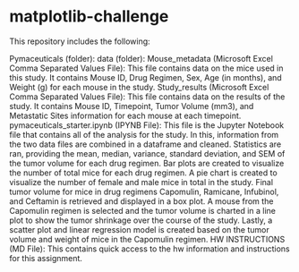 # matplotlib-challenge

This repository includes the following:
	
Pymaceuticals (folder):
	data (folder):
		Mouse_metadata (Microsoft Excel Comma Separated Values File): This file contains data on the mice
			used in this study. It contains Mouse ID, Drug Regimen, Sex, Age (in months), and Weight (g)
			for each mouse in the study.
		Study_results (Microsoft Excel Comma Separated Values File): This file contains data on the results
			of the study. It contains Mouse ID, Timepoint, Tumor Volume (mm3), and Metastatic Sites
			information for each mouse at each timepoint.
	pymaceuticals_starter.ipynb (IPYNB File): This file is the Jupyter Notebook file that contains all of the
		analysis for the study. In this, information from the two data files are combined in a dataframe and
		cleaned. Statistics are ran, providing the mean, median, variance, standard deviation, and SEM of the
		tumor volume for each drug regimen. Bar plots are created to visualize the number of total mice for
		each drug regimen. A pie chart is created to visualize the number of female and male mice in total in
		the study. Final tumor volume for mice in drug regimens Capomulin, Ramicane, Infubinol, and Ceftamin
		is retrieved and displayed in a box plot. A mouse from the Capomulin regimen is selected and the tumor
		volume is charted in a line plot to show the tumor shrinkage over the course of the study. Lastly, a
		scatter plot and linear regression model is created based on the tumor volume and weight of mice in 
		the Capomulin regimen.
HW INSTRUCTIONS (MD File): This contains quick access to the hw information and instructions for this assignment.
